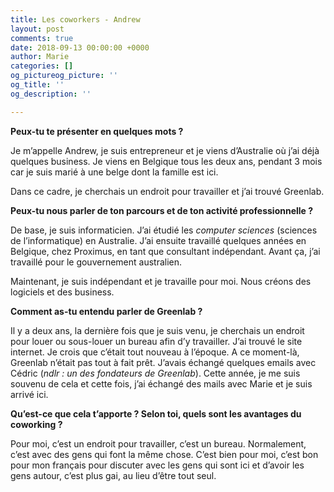 ```yaml
---
title: Les coworkers - Andrew
layout: post
comments: true
date: 2018-09-13 00:00:00 +0000
author: Marie
categories: []
og_pictureog_picture: ''
og_title: ''
og_description: ''

---
```

**Peux-tu te présenter en quelques mots ?**

Je m’appelle Andrew, je suis entrepreneur et je viens d’Australie où j’ai déjà quelques business. Je viens en Belgique tous les deux ans, pendant 3 mois car je suis marié à une belge dont la famille est ici. 

Dans ce cadre, je cherchais un endroit pour travailler et j’ai trouvé Greenlab.

**Peux-tu nous parler de ton parcours et de ton activité professionnelle ?**

De base, je suis informaticien. J’ai étudié les _computer sciences_ (sciences de l’informatique) en Australie. J’ai ensuite travaillé quelques années en Belgique, chez Proximus, en tant que consultant indépendant. Avant ça, j’ai travaillé pour le gouvernement australien.

Maintenant, je suis indépendant et je travaille pour moi. Nous créons des logiciels et des business.

**Comment as-tu entendu parler de Greenlab ?** 

Il y a deux ans, la dernière fois que je suis venu, je cherchais un endroit pour louer ou sous-louer un bureau afin d’y travailler. J’ai trouvé le site internet. Je crois que c’était tout nouveau à l’époque. A ce moment-là, Greenlab n’était pas tout à fait prêt. J’avais échangé quelques emails avec Cédric (_ndlr : un des fondateurs de Greenlab_). Cette année, je me suis souvenu de cela et cette fois, j’ai échangé des mails avec Marie et je suis arrivé ici. 

**Qu’est-ce que cela t’apporte ? Selon toi, quels sont les avantages du coworking ?** 

Pour moi, c’est un endroit pour travailler, c’est un bureau. Normalement, c’est avec des gens qui font la même chose. C’est bien pour moi, c’est bon pour mon français pour discuter avec les gens qui sont ici et d’avoir les gens autour, c’est plus gai, au lieu d’être tout seul.